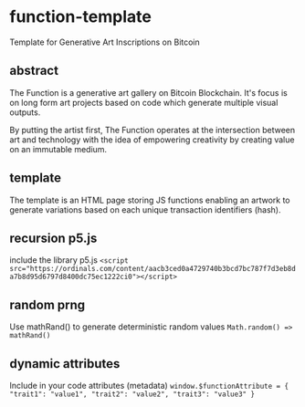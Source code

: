 # function-template
Template for Generative Art Inscriptions on Bitcoin

## abstract
The Function is a generative art gallery on Bitcoin Blockchain.
It's focus is on long form art projects based on code which 
generate multiple visual outputs. 

By putting the artist first, The Function operates at the intersection
between art and technology with the idea of empowering creativity 
by creating value on an immutable medium.

## template
The template is an HTML page storing JS functions enabling an artwork
to generate variations based on each unique transaction identifiers (hash).

## recursion p5.js
include the library p5.js
`<script src="https://ordinals.com/content/aacb3ced0a4729740b3bcd7bc787f7d3eb8da7b8d95d6797d8400dc75ec1222ci0"></script>`

## random prng
Use mathRand() to generate deterministic random values
`Math.random() => mathRand()`

## dynamic attributes
Include in your code attributes (metadata)
`window.$functionAttribute = {
 "trait1": "value1",
 "trait2": "value2",
 "trait3": "value3"
}`
